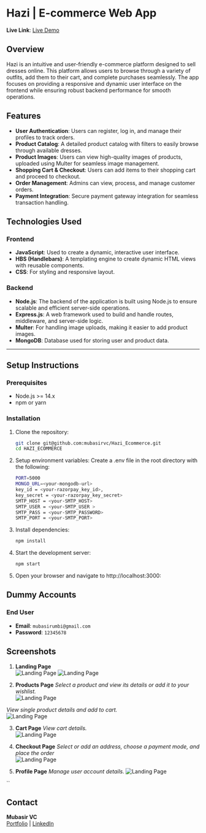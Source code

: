 # Hazi | E-commerce Web App

**Live Link**: [Live Demo](https://hazi-ecommerce.onrender.com/)  

## Overview

Hazi is an intuitive and user-friendly e-commerce platform designed to sell dresses online. This platform allows users to browse through a variety of outfits, add them to their cart, and complete purchases seamlessly. The app focuses on providing a responsive and dynamic user interface on the frontend while ensuring robust backend performance for smooth operations.

## Features

- **User Authentication**: Users can register, log in, and manage their profiles to track orders.
- **Product Catalog**: A detailed product catalog with filters to easily browse through available dresses.
- **Product Images**: Users can view high-quality images of products, uploaded using Multer for seamless image management.
- **Shopping Cart & Checkout**: Users can add items to their shopping cart and proceed to checkout.
- **Order Management**: Admins can view, process, and manage customer orders.
- **Payment Integration**: Secure payment gateway integration for seamless transaction handling.

## Technologies Used

### **Frontend**

- **JavaScript**: Used to create a dynamic, interactive user interface.
- **HBS (Handlebars)**: A templating engine to create dynamic HTML views with reusable components.
- **CSS**: For styling and responsive layout.

### **Backend**

- **Node.js**: The backend of the application is built using Node.js to ensure scalable and efficient server-side operations.
- **Express.js**: A web framework used to build and handle routes, middleware, and server-side logic.
- **Multer**: For handling image uploads, making it easier to add product images.
- **MongoDB**: Database used for storing user and product data.


---

## **Setup Instructions**

### **Prerequisites**
- Node.js >= 14.x
- npm or yarn  

### **Installation**

1. Clone the repository:  
   ```bash
   git clone git@github.com:mubasirvc/Hazi_Ecommerce.git
   cd HAZI_ECOMMERCE

2. Setup environment variables:
   Create a .env file in the root directory with the following:
   ```bash
   PORT=5000
   MONGO_URL=<your-mongodb-url>
   key_id = <your-razorpay_key_id>,
   key_secret = <your-razorpay_key_secret>
   SMTP_HOST = <your-SMTP_HOST>
   SMTP_USER = <your-SMTP_USER >
   SMTP_PASS = <your-SMTP_PASSWORD>
   SMTP_PORT = <your-SMTP_PORT>

4. Install dependencies:  
   ```bash
   npm install

5. Start the development server:  
   ```bash
   npm start

4. Open your browser and navigate to http://localhost:3000:  

## **Dummy Accounts**
  
### **End User**
- **Email**: `mubasirumbi@gmail.com`  
- **Password**: `12345678`

## **Screenshots**

1. **Landing Page**  
   ![Landing Page](/public/ss/ss1.png)
   ![Landing Page](/public/ss/ss2.png)

2. **Products Page** 
*Select a product and view its details or add it to your wishlist.*   
   ![Landing Page](/public/ss/ss3.png)
   
 
*View single product details and add to cart.*   
   ![Landing Page](/public/ss/ss4.png)

3. **Cart Page** 
*View cart details.*   
   ![Landing Page](/public/ss/ss5.png)
   
4. **Checkout Page** 
*Select or add an address, choose a payment mode, and place the order*   
   ![Landing Page](/public/ss/ss6.png)
   
 
5. **Profile Page** 
*Manage user account details.* 
   ![Landing Page](/public/ss/ss7.png)


``

## **Contact**

**Mubasir VC**  
[Portfolio](https://my-portfolio-ten-sand-14.vercel.app/) | [LinkedIn](https://www.linkedin.com/in/mubasir-vc/)

